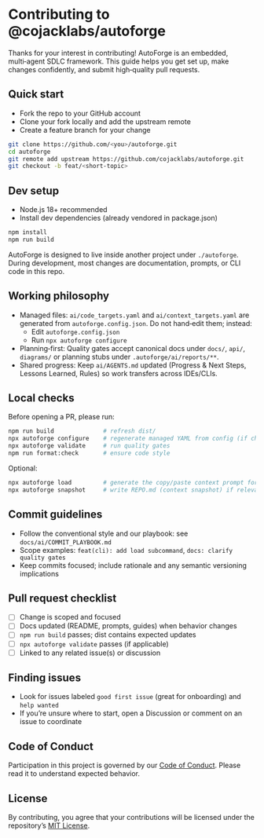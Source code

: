 
# Contributing to @cojacklabs/autoforge

Thanks for your interest in contributing! AutoForge is an embedded, multi‑agent SDLC framework. This guide helps you get set up, make changes confidently, and submit high‑quality pull requests.

## Quick start

- Fork the repo to your GitHub account
- Clone your fork locally and add the upstream remote
- Create a feature branch for your change

```bash
git clone https://github.com/<you>/autoforge.git
cd autoforge
git remote add upstream https://github.com/cojacklabs/autoforge.git
git checkout -b feat/<short-topic>
```

## Dev setup

- Node.js 18+ recommended
- Install dev dependencies (already vendored in package.json)

```bash
npm install
npm run build
```

AutoForge is designed to live inside another project under `./autoforge`. During development, most changes are documentation, prompts, or CLI code in this repo.

## Working philosophy

- Managed files: `ai/code_targets.yaml` and `ai/context_targets.yaml` are generated from `autoforge.config.json`. Do not hand‑edit them; instead:
  - Edit `autoforge.config.json`
  - Run `npx autoforge configure`
- Planning‑first: Quality gates accept canonical docs under `docs/`, `api/`, `diagrams/` or planning stubs under `.autoforge/ai/reports/**`.
- Shared progress: Keep `ai/AGENTS.md` updated (Progress & Next Steps, Lessons Learned, Rules) so work transfers across IDEs/CLIs.

## Local checks

Before opening a PR, please run:

```bash
npm run build              # refresh dist/
npx autoforge configure    # regenerate managed YAML from config (if changed)
npx autoforge validate     # run quality gates
npm run format:check       # ensure code style
```

Optional:

```bash
npx autoforge load         # generate the copy/paste context prompt for your AI
npx autoforge snapshot     # write REPO.md (context snapshot) if relevant
```

## Commit guidelines

- Follow the conventional style and our playbook: see `docs/ai/COMMIT_PLAYBOOK.md`
- Scope examples: `feat(cli): add load subcommand`, `docs: clarify quality gates`
- Keep commits focused; include rationale and any semantic versioning implications

## Pull request checklist

- [ ] Change is scoped and focused
- [ ] Docs updated (README, prompts, guides) when behavior changes
- [ ] `npm run build` passes; dist contains expected updates
- [ ] `npx autoforge validate` passes (if applicable)
- [ ] Linked to any related issue(s) or discussion

## Finding issues

- Look for issues labeled `good first issue` (great for onboarding) and `help wanted`
- If you’re unsure where to start, open a Discussion or comment on an issue to coordinate

## Code of Conduct

Participation in this project is governed by our [Code of Conduct](CODE_OF_CONDUCT.md). Please read it to understand expected behavior.

## License

By contributing, you agree that your contributions will be licensed under the repository’s [MIT License](LICENSE).
